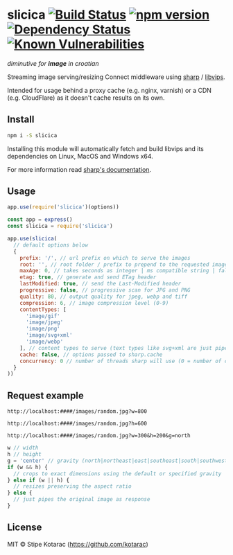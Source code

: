 # slicica [![Build Status](https://travis-ci.org/kotarac/slicica.svg?branch=master)](https://travis-ci.org/kotarac/slicica) [![npm version](https://badge.fury.io/js/slicica.svg)](https://www.npmjs.com/package/slicica) [![Dependency Status](https://david-dm.org/kotarac/slicica/status.svg)](https://david-dm.org/kotarac/slicica) [![Known Vulnerabilities](https://snyk.io/test/github/kotarac/slicica/badge.svg)](https://snyk.io/test/github/kotarac/slicica)
_diminutive for **image** in croatian_

Streaming image serving/resizing Connect middleware using [sharp](https://github.com/lovell/sharp) / [libvips](https://github.com/jcupitt/libvips).

Intended for usage behind a proxy cache (e.g. nginx, varnish) or a CDN (e.g. CloudFlare) as it doesn't cache results on its own.


## Install

```sh
npm i -S slicica
```

Installing this module will automatically fetch and build libvips and its dependencies on Linux, MacOS and Windows x64.

For more information read [sharp's documentation](http://sharp.dimens.io/en/stable/install/).


## Usage

```js
app.use(require('slicica')(options))
```

```js
const app = express()
const slicica = require('slicica')

app.use(slicica(
  // default options below
  {
    prefix: '/', // url prefix on which to serve the images
    root: '', // root folder / prefix to prepend to the requested image (path where the images reside)
    maxAge: 0, // takes seconds as integer | ms compatible string | false to disable
    etag: true, // generate and send ETag header
    lastModified: true, // send the Last-Modified header
    progressive: false, // progressive scan for JPG and PNG
    quality: 80, // output quality for jpeg, webp and tiff
    compression: 6, // image compression level (0-9)
    contentTypes: [
      'image/gif'
      'image/jpeg'
      'image/png'
      'image/svg+xml'
      'image/webp'
    ], // content types to serve (text types like svg+xml are just piped through), other requests are ignored
    cache: false, // options passed to sharp.cache
    concurrency: 0 // number of threads sharp will use (0 = number of cores)
  }
))
```


## Request example

```
http://localhost:####/images/random.jpg?w=800
```
```
http://localhost:####/images/random.jpg?h=600
```
```
http://localhost:####/images/random.jpg?w=300&h=200&g=north
```

```js
w // width
h // height
g = 'center' // gravity (north|northeast|east|southeast|south|southwest|west|northwest|center|centre)
if (w && h) {
  // crops to exact dimensions using the default or specified gravity
} else if (w || h) {
  // resizes preserving the aspect ratio
} else {
  // just pipes the original image as response
}
```


## License

MIT © Stipe Kotarac (https://github.com/kotarac)
